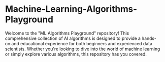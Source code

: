 # Machine-Learning-Algorithms-Playground
Welcome to the "ML Algorithms Playground" repository! This comprehensive collection of AI algorithms is designed to provide a hands-on and educational experience for both beginners and experienced data scientists. Whether you're looking to dive into the world of machine learning or simply explore various algorithms, this repository has you covered.
